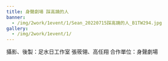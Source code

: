 ```yaml
---
title: 身聲劇場 踩高蹺的人
banner: 
  - /img/2work/1event/1/Sean_20220715踩高蹺的人_B1TW294.jpg
gallery:
  - /img/2work/1event/1/
---
```


攝影、後製：足水日工作室 張筱翎、高任翔
合作單位：身聲劇場